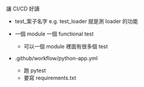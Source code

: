 讓 CI/CD 好讀

- test_案子名字
    e.g. test_loader 就是測 loader 的功能

- 一個 module 一個 functional test
    - 可以一個 module 裡面有很多個 test

- .github/workflow/python-app.yml
    - 跑 pytest
    - 要寫 requirements.txt